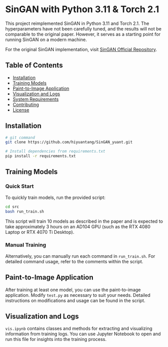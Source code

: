 # SinGAN with Python 3.11 & Torch 2.1

This project reimplemented SinGAN in Python 3.11 and Torch 2.1. The hyperparameters have not been carefully tuned, and the results will not be comparable to the original paper. However, it serves as a starting point for running SinGAN on a modern machine. 

For the original SinGAN implementation, visit [SinGAN Official Repository](https://github.com/tamarott/SinGAN).

## Table of Contents
- [Installation](#installation)
- [Training Models](#training-models)
- [Paint-to-Image Application](#paint-to-image-application)
- [Visualization and Logs](#visualization-and-logs)
- [System Requirements](#system-requirements)
- [Contributing](#contributing)
- [License](#license)

## Installation

```bash
# git command
git clone https://github.com/hiyuantang/SinGAN_yuant.git

# Install dependencies from requirements.txt
pip install -r requirements.txt
```

## Training Models

### Quick Start

To quickly train models, run the provided script:

```bash
cd src
bash run_train.sh
```

This script will train 10 models as described in the paper and is expected to take approximately 3 hours on an AD104 GPU (such as the RTX 4080 Laptop or RTX 4070 Ti Desktop).

### Manual Training

Alternatively, you can manually run each command in `run_train.sh`. For detailed command usage, refer to the comments within the script.

## Paint-to-Image Application

After training at least one model, you can use the paint-to-image application. Modify `test.py` as necessary to suit your needs. Detailed instructions on modifications and usage can be found in the script.

## Visualization and Logs

`vis.ipynb` contains classes and methods for extracting and visualizing information from training logs. You can use Jupyter Notebook to open and run this file for insights into the training process.
